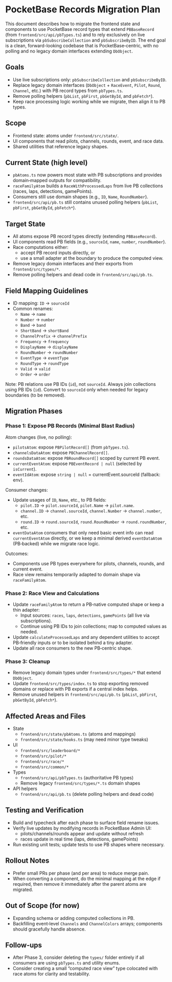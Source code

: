 # PocketBase Records Migration Plan

This document describes how to migrate the frontend state and components to use PocketBase record types that extend `PBBaseRecord` (from
`frontend/src/api/pbTypes.ts`) and to rely exclusively on live subscriptions via `pbSubscribeCollection` and `pbSubscribeByID`. The end goal
is a clean, forward-looking codebase that is PocketBase‑centric, with no polling and no legacy domain interfaces extending `DbObject`.

## Goals

- Use live subscriptions only: `pbSubscribeCollection` and `pbSubscribeByID`.
- Replace legacy domain interfaces (`DbObject` + `RaceEvent`, `Pilot`, `Round`, `Channel`, etc.) with PB record types from `pbTypes.ts`.
- Remove polling helpers (`pbList`, `pbFirst`, `pbGetById`, and `pbFetch*`).
- Keep race processing logic working while we migrate, then align it to PB types.

## Scope

- Frontend state: atoms under `frontend/src/state/`.
- UI components that read pilots, channels, rounds, event, and race data.
- Shared utilities that reference legacy shapes.

## Current State (high level)

- `pbAtoms.ts` now powers most state with PB subscriptions and provides domain‑mapped outputs for compatibility.
- `raceFamilyAtom` builds a `RaceWithProcessedLaps` from live PB collections (races, laps, detections, gamePoints).
- Consumers still use domain shapes (e.g., `ID`, `Name`, `RoundNumber`).
- `frontend/src/api/pb.ts` still contains unused polling helpers (`pbList`, `pbFirst`, `pbGetById`, `pbFetch*`).

## Target State

- All atoms expose PB record types directly (extending `PBBaseRecord`).
- UI components read PB fields (e.g., `sourceId`, `name`, `number`, `roundNumber`).
- Race computations either:
  - accept PB record inputs directly, or
  - use a small adapter at the boundary to produce the computed view.
- Remove legacy domain interfaces and their exports from `frontend/src/types/*`.
- Remove polling helpers and dead code in `frontend/src/api/pb.ts`.

## Field Mapping Guidelines

- ID mapping: `ID` → `sourceId`
- Common renames:
  - `Name` → `name`
  - `Number` → `number`
  - `Band` → `band`
  - `ShortBand` → `shortBand`
  - `ChannelPrefix` → `channelPrefix`
  - `Frequency` → `frequency`
  - `DisplayName` → `displayName`
  - `RoundNumber` → `roundNumber`
  - `EventType` → `eventType`
  - `RoundType` → `roundType`
  - `Valid` → `valid`
  - `Order` → `order`

Note: PB relations use PB IDs (`id`), not `sourceId`. Always join collections using PB IDs (`id`). Convert to `sourceId` only when needed
for legacy boundaries (to be removed).

## Migration Phases

### Phase 1: Expose PB Records (Minimal Blast Radius)

Atom changes (live, no polling):

- `pilotsAtom`: expose `PBPilotRecord[]` (from `pbTypes.ts`).
- `channelsDataAtom`: expose `PBChannelRecord[]`.
- `roundsDataAtom`: expose `PBRoundRecord[]` scoped by current PB event.
- `currentEventAtom`: expose `PBEventRecord | null` (selected by `isCurrent`).
- `eventIdAtom`: expose `string | null` = currentEvent.sourceId (fallback: env).

Consumer changes:

- Update usages of `ID`, `Name`, etc., to PB fields:
  - `pilot.ID` → `pilot.sourceId`, `pilot.Name` → `pilot.name`.
  - `channel.ID` → `channel.sourceId`, `channel.Number` → `channel.number`, etc.
  - `round.ID` → `round.sourceId`, `round.RoundNumber` → `round.roundNumber`, etc.
- `eventDataAtom` consumers that only need basic event info can read `currentEventAtom` directly, or we keep a minimal derived
  `eventDataAtom` (PB‑backed) while we migrate race logic.

Outcomes:

- Components use PB types everywhere for pilots, channels, rounds, and current event.
- Race view remains temporarily adapted to domain shape via `raceFamilyAtom`.

### Phase 2: Race View and Calculations

- Update `raceFamilyAtom` to return a PB‑native computed shape or keep a thin adapter:
  - Input sources: `races`, `laps`, `detections`, `gamePoints` (all live via subscriptions).
  - Continue using PB IDs to join collections; map to computed values as needed.
- Update `calculateProcessedLaps` and any dependent utilities to accept PB‑friendly inputs or to be isolated behind a tiny adapter.
- Update all race consumers to the new PB‑centric shape.

### Phase 3: Cleanup

- Remove legacy domain types under `frontend/src/types/*` that extend `DbObject`.
- Update `frontend/src/types/index.ts` to stop exporting removed domains or replace with PB exports if a central index helps.
- Remove unused helpers in `frontend/src/api/pb.ts` (`pbList`, `pbFirst`, `pbGetById`, `pbFetch*`).

## Affected Areas and Files

- State
  - `frontend/src/state/pbAtoms.ts` (atoms and mappings)
  - `frontend/src/state/hooks.ts` (may need minor type tweaks)
- UI
  - `frontend/src/leaderboard/*`
  - `frontend/src/pilot/*`
  - `frontend/src/race/*`
  - `frontend/src/common/*`
- Types
  - `frontend/src/api/pbTypes.ts` (authoritative PB types)
  - Remove legacy `frontend/src/types/*.ts` domain shapes
- API helpers
  - `frontend/src/api/pb.ts` (delete polling helpers and dead code)

## Testing and Verification

- Build and typecheck after each phase to surface field rename issues.
- Verify live updates by modifying records in PocketBase Admin UI:
  - pilots/channels/rounds appear and update without refresh
  - races update in real time (laps, detections, gamePoints)
- Run existing unit tests; update tests to use PB shapes where necessary.

## Rollout Notes

- Prefer small PRs per phase (and per area) to reduce merge pain.
- When converting a component, do the minimal mapping at the edge if required, then remove it immediately after the parent atoms are
  migrated.

## Out of Scope (for now)

- Expanding schema or adding computed collections in PB.
- Backfilling event‑level `Channels` and `ChannelColors` arrays; components should gracefully handle absence.

## Follow‑ups

- After Phase 3, consider deleting the `types/` folder entirely if all consumers are using `pbTypes.ts` and utility enums.
- Consider creating a small “computed race view” type colocated with race atoms for clarity and testability.
